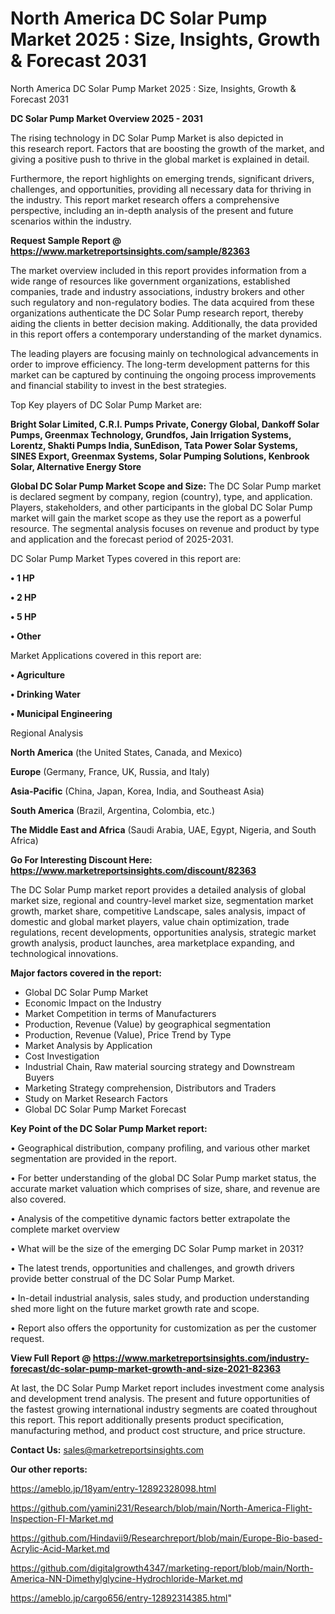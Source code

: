 # North America DC Solar Pump Market 2025 : Size, Insights, Growth & Forecast 2031
 North America DC Solar Pump Market 2025 : Size, Insights, Growth & Forecast 2031

<Strong> DC Solar Pump Market Overview 2025 - 2031</strong>

The rising technology in DC Solar Pump Market is also depicted in this research report. Factors that are boosting the growth of the market, and giving a positive push to thrive in the global market is explained in detail.

Furthermore, the report highlights on emerging trends, significant drivers, challenges, and opportunities, providing all necessary data for thriving in the industry. This report market research offers a comprehensive perspective, including an in-depth analysis of the present and future scenarios within the industry.

<strong>Request Sample Report @ <a href=https://www.marketreportsinsights.com/sample/82363>https://www.marketreportsinsights.com/sample/82363</a></strong>

The market overview included in this report provides information from a wide range of resources like government organizations, established companies, trade and industry associations, industry brokers and other such regulatory and non-regulatory bodies. The data acquired from these organizations authenticate the DC Solar Pump research report, thereby aiding the clients in better decision making. Additionally, the data provided in this report offers a contemporary understanding of the market dynamics.

The leading players are focusing mainly on technological advancements in order to improve efficiency. The long-term development patterns for this market can be captured by continuing the ongoing process improvements and financial stability to invest in the best strategies.

Top Key players of DC Solar Pump Market are:

<strong>Bright Solar Limited, C.R.I. Pumps Private, Conergy Global, Dankoff Solar Pumps, Greenmax Technology, Grundfos, Jain Irrigation Systems, Lorentz, Shakti Pumps India, SunEdison, Tata Power Solar Systems, SINES Export, Greenmax Systems, Solar Pumping Solutions, Kenbrook Solar, Alternative Energy Store</strong>

<strong><b>Global DC Solar Pump Market Scope and Size:</b></strong>
The DC Solar Pump market is declared segment by company, region (country), type, and application. Players, stakeholders, and other participants in the global DC Solar Pump market will gain the market scope as they use the report as a powerful resource. The segmental analysis focuses on revenue and product by type and application and the forecast period of 2025-2031.

DC Solar Pump Market Types covered in this report are:

<strong>• 1 HP

• 2 HP

• 5 HP

• Other</strong>

Market Applications covered in this report are:

<strong>• Agriculture

• Drinking Water

• Municipal Engineering</strong> 

Regional Analysis

<strong>North America</strong> (the United States, Canada, and Mexico)

<strong>Europe</strong> (Germany, France, UK, Russia, and Italy)

<strong>Asia-Pacific</strong> (China, Japan, Korea, India, and Southeast Asia)

<strong>South America</strong> (Brazil, Argentina, Colombia, etc.)

<strong>The Middle East and Africa</strong> (Saudi Arabia, UAE, Egypt, Nigeria, and South Africa)

<strong>Go For Interesting Discount Here: <a href=https://www.marketreportsinsights.com/discount/82363>https://www.marketreportsinsights.com/discount/82363</a></strong>

The DC Solar Pump market report provides a detailed analysis of global market size, regional and country-level market size, segmentation market growth, market share, competitive Landscape, sales analysis, impact of domestic and global market players, value chain optimization, trade regulations, recent developments, opportunities analysis, strategic market growth analysis, product launches, area marketplace expanding, and technological innovations.

<strong><b>Major factors covered in the report:</b></strong>
<ul>
  <li>Global DC Solar Pump Market </li>
  <li>Economic Impact on the Industry</li>
  <li>Market Competition in terms of Manufacturers</li>
  <li>Production, Revenue (Value) by geographical segmentation</li>
  <li>Production, Revenue (Value), Price Trend by Type</li>
  <li>Market Analysis by Application</li>
  <li>Cost Investigation</li>
  <li>Industrial Chain, Raw material sourcing strategy and Downstream Buyers</li>
  <li>Marketing Strategy comprehension, Distributors and Traders</li>
  <li>Study on Market Research Factors</li>
  <li>Global DC Solar Pump Market Forecast</li>
</ul>

<strong><b>Key Point of the DC Solar Pump Market report:</b></strong>

• Geographical distribution, company profiling, and various other market segmentation are provided in the report.

• For better understanding of the global DC Solar Pump market status, the accurate market valuation which comprises of size, share, and revenue are also covered.

• Analysis of the competitive dynamic factors better extrapolate the complete market overview

• What will be the size of the emerging DC Solar Pump market in 2031?

• The latest trends, opportunities and challenges, and growth drivers provide better construal of the DC Solar Pump Market.

• In-detail industrial analysis, sales study, and production understanding shed more light on the future market growth rate and scope.

• Report also offers the opportunity for customization as per the customer request.

<strong><b>View Full Report @ <a href=https://www.marketreportsinsights.com/industry-forecast/dc-solar-pump-market-growth-and-size-2021-82363>https://www.marketreportsinsights.com/industry-forecast/dc-solar-pump-market-growth-and-size-2021-82363</a></b></strong>


At last, the DC Solar Pump Market report includes investment come analysis and development trend analysis. The present and future opportunities of the fastest growing international industry segments are coated throughout this report. This report additionally presents product specification, manufacturing method, and product cost structure, and price structure.

<strong>Contact Us:</strong>
sales@marketreportsinsights.com

<strong>Our other reports:</strong>

<a href=https://ameblo.jp/18yam/entry-12892328098.html>https://ameblo.jp/18yam/entry-12892328098.html</a>

<a href=https://github.com/yamini231/Research/blob/main/North-America-Flight-Inspection-FI-Market.md>https://github.com/yamini231/Research/blob/main/North-America-Flight-Inspection-FI-Market.md</a>

<a href=https://github.com/Hindavii9/Researchreport/blob/main/Europe-Bio-based-Acrylic-Acid-Market.md>https://github.com/Hindavii9/Researchreport/blob/main/Europe-Bio-based-Acrylic-Acid-Market.md</a>

<a href=https://github.com/digitalgrowth4347/marketing-report/blob/main/North-America-NN-Dimethylglycine-Hydrochloride-Market.md>https://github.com/digitalgrowth4347/marketing-report/blob/main/North-America-NN-Dimethylglycine-Hydrochloride-Market.md</a>

<a href=https://ameblo.jp/cargo656/entry-12892314385.html>https://ameblo.jp/cargo656/entry-12892314385.html</a>"
